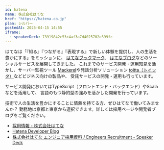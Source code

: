 ```yaml
---
id: hatena
name: 株式会社はてな
href: "https://hatena.co.jp"
plan: シルバー
postedAt: 2025-04-15 14:55
iframe:
  - speakerDeck: 73919842c53c4af3a7d4025702e399fc
---
```


<p>
はてなは「『知る』『つながる』『表現する』で新しい体験を提供し、人の生活を豊かにする」をミッションに、
<a href="http://b.hatena.ne.jp/">はてなブックマーク</a>、
<a href="http://hatenablog.com/">はてなブログ</a>などのソーシャルサービスを展開してきました。
これまでのサービス開発・運用知見を活かし、サーバー監視ツール
<a href="https://mackerel.io/ja/">Mackerel</a>や発話分析ソリューション
<a href="https://ja.toitta.com/">toitta（トイッタ）</a>などビジネス向けの製品や、
受託サービスの開発・運用も行っています。
</p>

<p>
サービス開発においてはTypeScript（フロントエンド・バックエンド）やScalaなどを活用して、
言語のもつ静的型の強みを活かした開発を行っています。
</p>

<p>
技術で人の生活を豊かにすることに情熱を持てる方、ぜひはてなで働いてみませんか？
勤務地は京都と東京から選択できます。詳しくは採用ページや開発者ブログをご覧ください。
</p>

<ul>
  <li><a href="https://hatenacorp.jp/recruit/">採用情報 - 株式会社はてな</a></li>
  <li><a href="https://developer.hatenastaff.com/">Hatena Developer Blog</a></li>
  <li><a href="https://speakerdeck.com/hatena/engineers-recruitment">株式会社はてな エンジニア採用資料 / Engineers Recruitment - Speaker Deck</a></li>
</ul>
